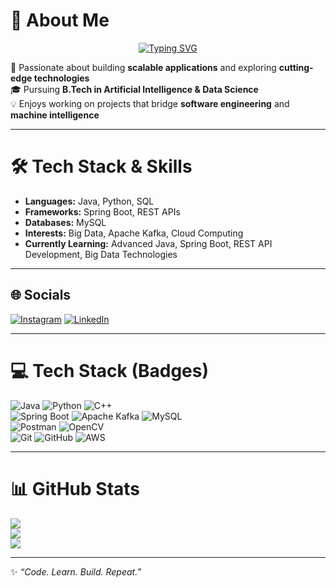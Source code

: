 # 💫 About Me
<p align="center">
  <a href="https://github.com/vighnesh-xi">
    <img src="https://readme-typing-svg.herokuapp.com?font=Fira+Code&weight=600&size=24&duration=4000&pause=1000&color=00C7B7&center=true&vCenter=true&width=550&lines=Hi%2C+I%E2%80%99m+Vighnesh+Ise+%F0%9F%91%8B;AI+%26+Data+Science+Enthusiast+%F0%9F%A4%96;Skilled+in+Java+%26+Scalable+Applications+%F0%9F%92%BB;Aspiring+Backend+Developer+%F0%9F%9A%80" alt="Typing SVG" />
  </a>
</p>

🚀 Passionate about building **scalable applications** and exploring **cutting-edge technologies**  
🎓 Pursuing **B.Tech in Artificial Intelligence & Data Science**  
💡 Enjoys working on projects that bridge **software engineering** and **machine intelligence**  

---

# 🛠 Tech Stack & Skills
- **Languages:** Java, Python, SQL  
- **Frameworks:** Spring Boot, REST APIs  
- **Databases:** MySQL  
- **Interests:** Big Data, Apache Kafka, Cloud Computing  
- **Currently Learning:** Advanced Java, Spring Boot, REST API Development, Big Data Technologies  

---

## 🌐 Socials
[![Instagram](https://img.shields.io/badge/Instagram-%23E4405F.svg?logo=Instagram&logoColor=white)](https://instagram.com/vighnesh.xi) 
[![LinkedIn](https://img.shields.io/badge/LinkedIn-%230077B5.svg?logo=linkedin&logoColor=white)](https://linkedin.com/in/connecttovighnesh)  

---

# 💻 Tech Stack (Badges)
![Java](https://img.shields.io/badge/java-%23ED8B00.svg?style=for-the-badge&logo=openjdk&logoColor=white) 
![Python](https://img.shields.io/badge/python-3670A0?style=for-the-badge&logo=python&logoColor=ffdd54) 
![C++](https://img.shields.io/badge/c++-%2300599C.svg?style=for-the-badge&logo=c%2B%2B&logoColor=white)  
![Spring Boot](https://img.shields.io/badge/springboot-%236DB33F.svg?style=for-the-badge&logo=springboot&logoColor=white) 
![Apache Kafka](https://img.shields.io/badge/Apache%20Kafka-000?style=for-the-badge&logo=apachekafka) 
![MySQL](https://img.shields.io/badge/mysql-4479A1.svg?style=for-the-badge&logo=mysql&logoColor=white)  
![Postman](https://img.shields.io/badge/Postman-FF6C37?style=for-the-badge&logo=postman&logoColor=white) 
![OpenCV](https://img.shields.io/badge/opencv-%23white.svg?style=for-the-badge&logo=opencv&logoColor=white)  
![Git](https://img.shields.io/badge/git-%23F05033.svg?style=for-the-badge&logo=git&logoColor=white) 
![GitHub](https://img.shields.io/badge/github-%23121011.svg?style=for-the-badge&logo=github&logoColor=white) 
![AWS](https://img.shields.io/badge/AWS-%23FF9900.svg?style=for-the-badge&logo=amazon-aws&logoColor=white)  

---

# 📊 GitHub Stats
![](https://github-readme-stats.vercel.app/api?username=vighnesh-xi&theme=nord&hide_border=false&include_all_commits=true&count_private=true)  
![](https://nirzak-streak-stats.vercel.app/?user=vighnesh-xi&theme=nord&hide_border=false)  
![](https://github-readme-stats.vercel.app/api/top-langs/?username=vighnesh-xi&theme=nord&hide_border=false&include_all_commits=true&count_private=true&layout=compact)  

---

✨ *“Code. Learn. Build. Repeat.”*  
